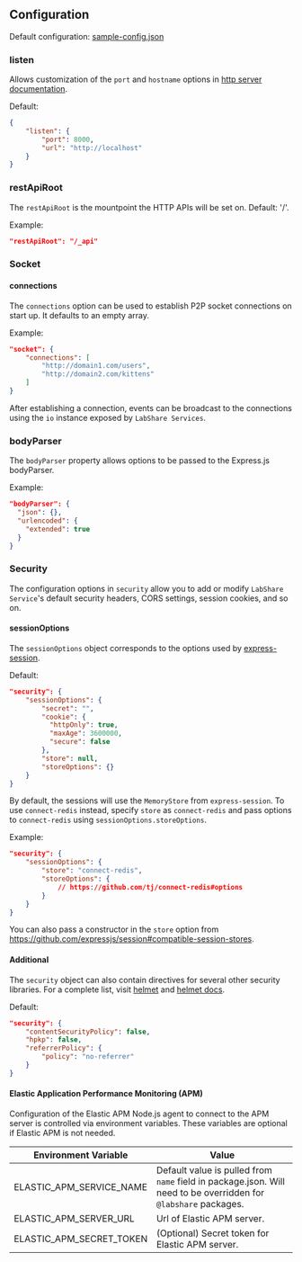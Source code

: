 ## Configuration

Default configuration: [sample-config.json](../sample-config.json)

### listen

Allows customization of the `port` and `hostname` options in [http server documentation](https://nodejs.org/api/http.html#http_server_listen_port_hostname_backlog_callback).

Default:
```json
{
    "listen": {
        "port": 8000,
        "url": "http://localhost"
    }
}
```

### restApiRoot

The `restApiRoot` is the mountpoint the HTTP APIs will be set on. Default: '/'.

Example:
```json
"restApiRoot": "/_api"
```

### Socket

#### connections

The `connections` option can be used to establish P2P socket connections on start up. It defaults to an empty array.

Example:
```json
"socket": {
    "connections": [
        "http://domain1.com/users",
        "http://domain2.com/kittens"
    ]
}
```

After establishing a connection, events can be broadcast to the connections using the `io` instance exposed by `LabShare Services`.

### bodyParser

The `bodyParser` property allows options to be passed to the Express.js bodyParser.

Example:
```json
"bodyParser": {
  "json": {},
  "urlencoded": {
    "extended": true
  }
}
```

### Security

The configuration options in `security` allow you to add or modify `LabShare Service`'s default security headers, CORS settings, session cookies, and so on.

#### sessionOptions

The `sessionOptions` object corresponds to the options used by [express-session](https://www.npmjs.com/package/express-session#options).

Default:
```json
"security": {
    "sessionOptions": {
        "secret": "",
        "cookie": {
          "httpOnly": true,
          "maxAge": 3600000,
          "secure": false
        },
        "store": null,
        "storeOptions": {}
    }
}
```

By default, the sessions will use the `MemoryStore` from `express-session`. To use `connect-redis` instead, specify `store` as
`connect-redis` and pass options to `connect-redis` using `sessionOptions.storeOptions`.

Example:
```json
"security": {
    "sessionOptions": {
        "store": "connect-redis",
        "storeOptions": {
            // https://github.com/tj/connect-redis#options
        }
    }
}
```

You can also pass a constructor in the `store` option from https://github.com/expressjs/session#compatible-session-stores.

#### Additional

The `security` object can also contain directives for several other security libraries. For a complete list, visit [helmet](https://www.npmjs.com/package/helmet#how-it-works) and [helmet docs](https://helmetjs.github.io/docs/).

Default:
```json
"security": {
    "contentSecurityPolicy": false,
    "hpkp": false,
    "referrerPolicy": {
        "policy": "no-referrer"
    }
}
```

#### Elastic Application Performance Monitoring (APM)

Configuration of the Elastic APM Node.js agent to connect to the APM server is controlled via environment variables. These variables are optional if Elastic APM is not needed.

| Environment Variable   | Value |
| ------------- | ------------- |
| ELASTIC_APM_SERVICE_NAME  | Default value is pulled from `name` field in package.json. Will need to be overridden for `@labshare` packages. |
| ELASTIC_APM_SERVER_URL  | Url of Elastic APM server.  |
| ELASTIC_APM_SECRET_TOKEN  | (Optional) Secret token for Elastic APM server. |